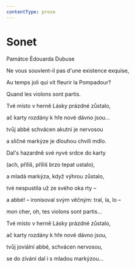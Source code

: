 ```yaml
---
contentType: prose
---
```


# Sonet

Památce Édouarda Dubuse 

Ne vous souvient-il pas d'une existence exquise, 

Au temps joli qui vit fleurir la Pompadour? 

Quand les violons sont partis.

  

Tvé místo v herně Lásky prázdné zůstalo, 

ač karty rozdány k hře nové dávno jsou… 

tvůj abbé schvácen akutní je nervosou 

a sličné markýze je dlouhou chvílí mdlo. 

Dal's hazardně své nyvé srdce do karty 

(ach, příliš, příliš brzo tepat ustalo), 

a mladá markýza, když výhrou zůstalo, 

tvé nespustila už ze svého oka rty – 

a abbé! – ironisoval svým věčným: tral, la, lo – 

mon cher, oh, tes violons sont partis… 

Tvé místo v herně Lásky prázdné zůstalo, 

ač karty rozdány k hře nové dávno jsou, 

tvůj joviální abbé, schvácen nervosou, 

se do zívání dal i s mladou markýzou…
